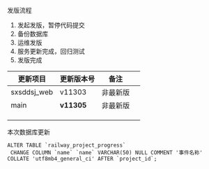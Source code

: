 发版流程

1. 发起发版，暂停代码提交
2. 备份数据库
3. 运维发版
4. 服务更新完成，回归测试
5. 发版完成

| 更新项目    | 更新版本号 | 备注     |      |
| ----------- | ---------- | -------- | ---- |
| sxsddsj_web | v11303     | 非最新版 |      |
| main        | **v11305** | 非最新版 |      |
|             |            |          |      |
|             |            |          |      |
|             |            |          |      |

本次数据库更新

```
ALTER TABLE `railway_project_progress`
 CHANGE COLUMN `name` `name` VARCHAR(50) NULL COMMENT '事件名称' COLLATE 'utf8mb4_general_ci' AFTER `project_id`;
```

